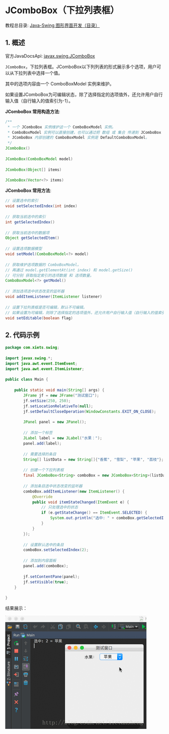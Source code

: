 # JComboBox（下拉列表框）

教程总目录: [Java-Swing 图形界面开发（目录）](../README.md)

## 1. 概述

官方JavaDocsApi: [javax.swing.JComboBox](https://docs.oracle.com/javase/8/docs/api/javax/swing/JComboBox.html)

`JComboBox`，下拉列表框。JComboBox以下列列表的形式展示多个选项，用户可以从下拉列表中选择一个值。

其中的选项内容由一个 ComboBoxModel 实例来维护。

如果设置JComboBox为可编辑状态，除了选择指定的选项值外，还允许用户自行输入值（自行输入的值索引为-1）。

**JComboBox 常用构造方法**:

```java
/**
 * 一个 JComboBox 实例维护这一个 ComboBoxModel 实例。
 * ComboBoxModel 实例可以直接创建，也可以通过把 数组 或 集合 传递到 JComboBox 中间接创建。
 * JComboBox 内部创建的 ComboBoxModel 实例是 DefaultComboBoxModel。
 */
JComboBox()

JComboBox(ComboBoxModel model)

JComboBox(Object[] items)

JComboBox(Vector<?> items)
```

**JComboBox 常用方法**:

```java
// 设置选中的索引
void setSelectedIndex(int index)

// 获取当前选中的索引
int getSelectedIndex()

// 获取当前选中的数据项
Object getSelectedItem()

// 设置选项数据模型
void setModel(ComboBoxModel<?> model)

// 获取维护选项数据的 ComboBoxModel。
// 再通过 model.getElementAt(int index) 和 model.getSize() 
// 可分别 获取指定索引的选项数据 和 选项数量。
ComboBoxModel<?> getModel()

// 添加选项选中状态改变的监听器
void addItemListener(ItemListener listener)

// 设置下拉列表框是否可编辑，默认不可编辑。
// 如果设置为可编辑，则除了选择指定的选项值外，还允许用户自行输入值（自行输入的值索引为-1）
void setEditable(boolean flag)
```

## 2. 代码示例

```java
package com.xiets.swing;

import javax.swing.*;
import java.awt.event.ItemEvent;
import java.awt.event.ItemListener;

public class Main {

    public static void main(String[] args) {
        JFrame jf = new JFrame("测试窗口");
        jf.setSize(250, 250);
        jf.setLocationRelativeTo(null);
        jf.setDefaultCloseOperation(WindowConstants.EXIT_ON_CLOSE);

        JPanel panel = new JPanel();

        // 添加一个标签
        JLabel label = new JLabel("水果：");
        panel.add(label);

        // 需要选择的条目
        String[] listData = new String[]{"香蕉", "雪梨", "苹果", "荔枝"};

        // 创建一个下拉列表框
        final JComboBox<String> comboBox = new JComboBox<String>(listData);

        // 添加条目选中状态改变的监听器
        comboBox.addItemListener(new ItemListener() {
            @Override
            public void itemStateChanged(ItemEvent e) {
                // 只处理选中的状态
                if (e.getStateChange() == ItemEvent.SELECTED) {
                    System.out.println("选中: " + comboBox.getSelectedIndex() + " = " + comboBox.getSelectedItem());
                }
            }
        });

        // 设置默认选中的条目
        comboBox.setSelectedIndex(2);

        // 添加到内容面板
        panel.add(comboBox);

        jf.setContentPane(panel);
        jf.setVisible(true);
    }

}
```

结果展示：

![java-swing3_12](../images/java-swing3_12.gif)